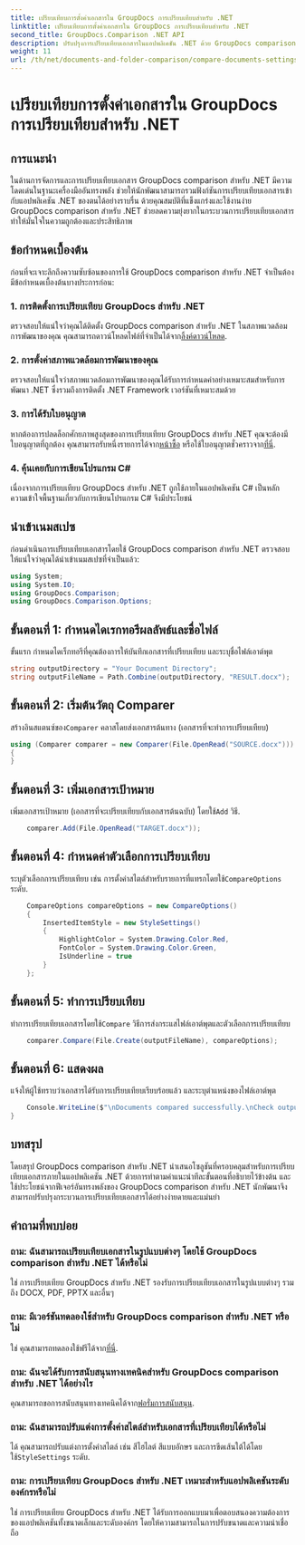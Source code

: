 ```yaml
---
title: เปรียบเทียบการตั้งค่าเอกสารใน GroupDocs การเปรียบเทียบสำหรับ .NET
linktitle: เปรียบเทียบการตั้งค่าเอกสารใน GroupDocs การเปรียบเทียบสำหรับ .NET
second_title: GroupDocs.Comparison .NET API
description: ปรับปรุงการเปรียบเทียบเอกสารในแอปพลิเคชัน .NET ด้วย GroupDocs comparison เปรียบเทียบเอกสารได้อย่างง่ายดายด้วยคุณสมบัติขั้นสูง
weight: 11
url: /th/net/documents-and-folder-comparison/compare-documents-settings-dotnet/
---
```


# เปรียบเทียบการตั้งค่าเอกสารใน GroupDocs การเปรียบเทียบสำหรับ .NET

## การแนะนำ
ในด้านการจัดการและการเปรียบเทียบเอกสาร GroupDocs comparison สำหรับ .NET มีความโดดเด่นในฐานะเครื่องมืออันทรงพลัง ช่วยให้นักพัฒนาสามารถรวมฟังก์ชันการเปรียบเทียบเอกสารเข้ากับแอปพลิเคชัน .NET ของตนได้อย่างราบรื่น ด้วยคุณสมบัติที่แข็งแกร่งและใช้งานง่าย GroupDocs comparison สำหรับ .NET ช่วยลดความยุ่งยากในกระบวนการเปรียบเทียบเอกสาร ทำให้มั่นใจในความถูกต้องและประสิทธิภาพ
## ข้อกำหนดเบื้องต้น
ก่อนที่จะเจาะลึกถึงความซับซ้อนของการใช้ GroupDocs comparison สำหรับ .NET จำเป็นต้องมีข้อกำหนดเบื้องต้นบางประการก่อน:
### 1. การติดตั้งการเปรียบเทียบ GroupDocs สำหรับ .NET
 ตรวจสอบให้แน่ใจว่าคุณได้ติดตั้ง GroupDocs comparison สำหรับ .NET ในสภาพแวดล้อมการพัฒนาของคุณ คุณสามารถดาวน์โหลดไฟล์ที่จำเป็นได้จาก[ลิ้งค์ดาวน์โหลด](https://releases.groupdocs.com/comparison/net/).
### 2. การตั้งค่าสภาพแวดล้อมการพัฒนาของคุณ
ตรวจสอบให้แน่ใจว่าสภาพแวดล้อมการพัฒนาของคุณได้รับการกำหนดค่าอย่างเหมาะสมสำหรับการพัฒนา .NET ซึ่งรวมถึงการติดตั้ง .NET Framework เวอร์ชันที่เหมาะสมด้วย
### 3. การได้รับใบอนุญาต
หากต้องการปลดล็อกศักยภาพสูงสุดของการเปรียบเทียบ GroupDocs สำหรับ .NET คุณจะต้องมีใบอนุญาตที่ถูกต้อง คุณสามารถรับหนึ่งรายการได้จาก[หน้าซื้อ](https://purchase.groupdocs.com/buy) หรือใช้ใบอนุญาตชั่วคราวจาก[ที่นี่](https://purchase.groupdocs.com/temporary-license/).
### 4. คุ้นเคยกับการเขียนโปรแกรม C#
เนื่องจากการเปรียบเทียบ GroupDocs สำหรับ .NET ถูกใช้ภายในแอปพลิเคชัน C# เป็นหลัก ความเข้าใจพื้นฐานเกี่ยวกับการเขียนโปรแกรม C# จึงมีประโยชน์

## นำเข้าเนมสเปซ
ก่อนดำเนินการเปรียบเทียบเอกสารโดยใช้ GroupDocs comparison สำหรับ .NET ตรวจสอบให้แน่ใจว่าคุณได้นำเข้าเนมสเปซที่จำเป็นแล้ว:
```csharp
using System;
using System.IO;
using GroupDocs.Comparison;
using GroupDocs.Comparison.Options;
```
## ขั้นตอนที่ 1: กำหนดไดเรกทอรีผลลัพธ์และชื่อไฟล์
ขั้นแรก กำหนดไดเร็กทอรีที่คุณต้องการให้บันทึกเอกสารที่เปรียบเทียบ และระบุชื่อไฟล์เอาต์พุต
```csharp
string outputDirectory = "Your Document Directory";
string outputFileName = Path.Combine(outputDirectory, "RESULT.docx");
```
## ขั้นตอนที่ 2: เริ่มต้นวัตถุ Comparer
 สร้างอินสแตนซ์ของ`Comparer` คลาสโดยส่งเอกสารต้นทาง (เอกสารที่จะทำการเปรียบเทียบ)
```csharp
using (Comparer comparer = new Comparer(File.OpenRead("SOURCE.docx")))
{
}
```
## ขั้นตอนที่ 3: เพิ่มเอกสารเป้าหมาย
 เพิ่มเอกสารเป้าหมาย (เอกสารที่จะเปรียบเทียบกับเอกสารต้นฉบับ) โดยใช้`Add` วิธี.
```csharp
    comparer.Add(File.OpenRead("TARGET.docx"));
```
## ขั้นตอนที่ 4: กำหนดค่าตัวเลือกการเปรียบเทียบ
 ระบุตัวเลือกการเปรียบเทียบ เช่น การตั้งค่าสไตล์สำหรับรายการที่แทรกโดยใช้`CompareOptions` ระดับ.
```csharp
    CompareOptions compareOptions = new CompareOptions()
    {
        InsertedItemStyle = new StyleSettings()
        {
            HighlightColor = System.Drawing.Color.Red,
            FontColor = System.Drawing.Color.Green,
            IsUnderline = true
        }
    };
```
## ขั้นตอนที่ 5: ทำการเปรียบเทียบ
 ทำการเปรียบเทียบเอกสารโดยใช้`Compare` วิธีการส่งกระแสไฟล์เอาต์พุตและตัวเลือกการเปรียบเทียบ
```csharp
    comparer.Compare(File.Create(outputFileName), compareOptions);
```
## ขั้นตอนที่ 6: แสดงผล
แจ้งให้ผู้ใช้ทราบว่าเอกสารได้รับการเปรียบเทียบเรียบร้อยแล้ว และระบุตำแหน่งของไฟล์เอาต์พุต
```csharp
    Console.WriteLine($"\nDocuments compared successfully.\nCheck output in {Directory.GetCurrentDirectory()}.");
}
```

## บทสรุป
โดยสรุป GroupDocs comparison สำหรับ .NET นำเสนอโซลูชันที่ครอบคลุมสำหรับการเปรียบเทียบเอกสารภายในแอปพลิเคชัน .NET ด้วยการทำตามคำแนะนำทีละขั้นตอนที่อธิบายไว้ข้างต้น และใช้ประโยชน์จากฟีเจอร์อันทรงพลังของ GroupDocs comparison สำหรับ .NET นักพัฒนาจึงสามารถปรับปรุงกระบวนการเปรียบเทียบเอกสารได้อย่างง่ายดายและแม่นยำ
## คำถามที่พบบ่อย
### ถาม: ฉันสามารถเปรียบเทียบเอกสารในรูปแบบต่างๆ โดยใช้ GroupDocs comparison สำหรับ .NET ได้หรือไม่
ใช่ การเปรียบเทียบ GroupDocs สำหรับ .NET รองรับการเปรียบเทียบเอกสารในรูปแบบต่างๆ รวมถึง DOCX, PDF, PPTX และอื่นๆ
### ถาม: มีเวอร์ชันทดลองใช้สำหรับ GroupDocs comparison สำหรับ .NET หรือไม่
 ใช่ คุณสามารถทดลองใช้ฟรีได้จาก[ที่นี่](https://releases.groupdocs.com/).
### ถาม: ฉันจะได้รับการสนับสนุนทางเทคนิคสำหรับ GroupDocs comparison สำหรับ .NET ได้อย่างไร
 คุณสามารถขอการสนับสนุนทางเทคนิคได้จาก[ฟอรั่มการสนับสนุน](https://forum.groupdocs.com/c/comparison/12).
### ถาม: ฉันสามารถปรับแต่งการตั้งค่าสไตล์สำหรับเอกสารที่เปรียบเทียบได้หรือไม่
 ได้ คุณสามารถปรับแต่งการตั้งค่าสไตล์ เช่น สีไฮไลต์ สีแบบอักษร และการขีดเส้นใต้ได้โดยใช้`StyleSettings` ระดับ.
### ถาม: การเปรียบเทียบ GroupDocs สำหรับ .NET เหมาะสำหรับแอปพลิเคชันระดับองค์กรหรือไม่
ใช่ การเปรียบเทียบ GroupDocs สำหรับ .NET ได้รับการออกแบบมาเพื่อตอบสนองความต้องการของแอปพลิเคชันทั้งขนาดเล็กและระดับองค์กร โดยให้ความสามารถในการปรับขนาดและความน่าเชื่อถือ